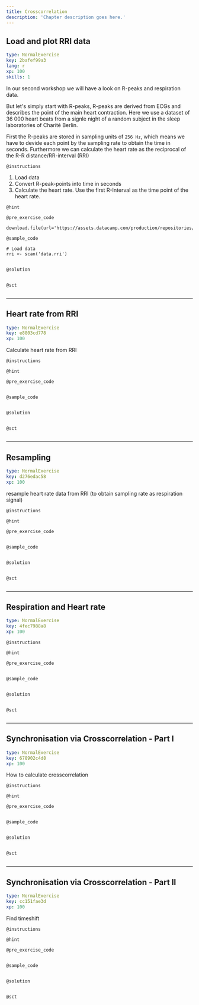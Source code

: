 ```yaml
---
title: Crosscorrelation
description: 'Chapter description goes here.'
---
```


## Load and plot RRI data

```yaml
type: NormalExercise
key: 2bafef99a3
lang: r
xp: 100
skills: 1
```

In our second workshop we will have a look on R-peaks and respiration data.

But let's simply start with R-peaks, R-peaks are derived from ECGs and describes the point of the main heart contraction. Here we use a dataset of 36 000 heart beats from a signle night of a random subject in the sleep laboratories of Charité Berlin. 

First the R-peaks are stored in sampling units of ```256 Hz```, which means we have to devide each point by the sampling rate to obtain the time in seconds.
Furthermore we can calculate the heart rate as the reciprocal of the R-R distance/RR-interval (RRI)

`@instructions`
1. Load data 
2. Convert R-peak-points into time in seconds
3. Calculate the heart rate. Use the first R-Interval as the time point of the heart rate.

`@hint`


`@pre_exercise_code`
```{r}
download.file(url='https://assets.datacamp.com/production/repositories/4882/datasets/a47837f5a7199b0c6ffad81d989c52011c62ada5/SL196.rri',destfile='data.rri')

```

`@sample_code`
```{r}
# Load data
rri <- scan('data.rri')


```

`@solution`
```{r}

```

`@sct`
```{r}

```

---

## Heart rate from RRI

```yaml
type: NormalExercise
key: e8803cd778
xp: 100
```

Calculate heart rate from RRI

`@instructions`


`@hint`


`@pre_exercise_code`
```{r}

```

`@sample_code`
```{r}

```

`@solution`
```{r}

```

`@sct`
```{r}

```

---

## Resampling

```yaml
type: NormalExercise
key: d276edac58
xp: 100
```

resample heart rate data from RRI (to obtain sampling rate as respiration signal)

`@instructions`


`@hint`


`@pre_exercise_code`
```{r}

```

`@sample_code`
```{r}

```

`@solution`
```{r}

```

`@sct`
```{r}

```

---

## Respiration and Heart rate

```yaml
type: NormalExercise
key: 4fec7988a8
xp: 100
```



`@instructions`


`@hint`


`@pre_exercise_code`
```{r}

```

`@sample_code`
```{r}

```

`@solution`
```{r}

```

`@sct`
```{r}

```

---

## Synchronisation via Crosscorrelation - Part I

```yaml
type: NormalExercise
key: 678902c4d8
xp: 100
```

How to calculate crosscorrelation

`@instructions`


`@hint`


`@pre_exercise_code`
```{r}

```

`@sample_code`
```{r}

```

`@solution`
```{r}

```

`@sct`
```{r}

```

---

## Synchronisation via Crosscorrelation - Part II

```yaml
type: NormalExercise
key: cc151fae3d
xp: 100
```

Find timeshift

`@instructions`


`@hint`


`@pre_exercise_code`
```{r}

```

`@sample_code`
```{r}

```

`@solution`
```{r}

```

`@sct`
```{r}

```
